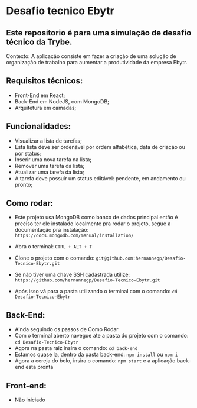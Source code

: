 # Desafio tecnico Ebytr

## Este repositorio é para uma simulação de desafio técnico da Trybe.

Contexto:
  A aplicação consiste em fazer a criação de uma solução de organização de trabalho para aumentar a produtividade da empresa Ebytr.

## Requisitos técnicos:
- Front-End em React;
- Back-End em NodeJS, com MongoDB;
- Arquitetura em camadas;
## Funcionalidades:
- Visualizar a lista de tarefas;
- Esta lista deve ser ordenável por ordem alfabética, data de criação ou por status;
- Inserir uma nova tarefa na lista;
- Remover uma tarefa da lista;
- Atualizar uma tarefa da lista;
- A tarefa deve possuir um status editável: pendente, em andamento ou pronto;

## Como rodar:

- Este projeto usa MongoDB como banco de dados principal então é preciso ter ele instalado localmente pra rodar o projeto, segue a documentação pra instalação: `https://docs.mongodb.com/manual/installation/`

- Abra o terminal: `CTRL + ALT + T`
- Clone o projeto com o comando: `git@github.com:hernannegp/Desafio-Tecnico-Ebytr.git`
- Se não tiver uma chave SSH cadastrada utilize: `https://github.com/hernannegp/Desafio-Tecnico-Ebytr.git`
- Após isso vá para a pasta utilizando o terminal com o comando: `cd Desafio-Tecnico-Ebytr`

## Back-End: 

- Ainda seguindo os passos de Como Rodar
- Com o terminal aberto navegue ate a pasta do projeto com o comando: `cd Desafio-Tecnico-Ebytr`
- Agora na pasta raiz insira o comando: `cd back-end`
- Estamos quase la, dentro da pasta back-end: `npm install` ou `npm i`
- Agora a cereja do bolo, insira o comando: `npm start` e a aplicação back-end esta pronta

## Front-end:

- Não iniciado
